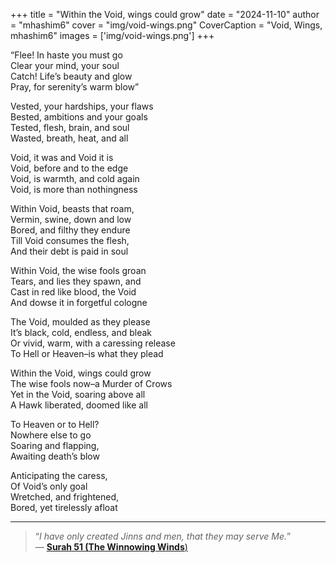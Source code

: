 +++
title = "Within the Void, wings could grow"
date = "2024-11-10"
author = "mhashim6"
cover = "img/void-wings.png"
CoverCaption = "Void, Wings, mhashim6"
images = ['img/void-wings.png']
+++

“Flee! In haste you must go \
Clear your mind, your soul \
Catch! Life’s beauty and glow \
Pray, for serenity’s warm blow”

Vested, your hardships, your flaws \
Bested, ambitions and your goals \
Tested, flesh, brain, and soul \
Wasted, breath, heat, and all

Void, it was and Void it is \
Void, before and to the edge \
Void, is warmth, and cold again \
Void, is more than nothingness

Within Void, beasts that roam, \
Vermin, swine, down and low \
Bored, and filthy they endure \
Till Void consumes the flesh, \
And their debt is paid in soul

Within Void, the wise fools groan \
Tears, and lies they spawn, and \
Cast in red like blood, the Void \
And dowse it in forgetful cologne

The Void, moulded as they please \
It’s black, cold, endless, and bleak \
Or vivid, warm, with a caressing release \
To Hell or Heaven–is what they plead

Within the Void, wings could grow \
The wise fools now–a Murder of Crows \
Yet in the Void, soaring above all \
A Hawk liberated, doomed like all

To Heaven or to Hell? \
Nowhere else to go \
Soaring and flapping, \
Awaiting death’s blow

Anticipating the caress, \
Of Void’s only goal \
Wretched, and frightened, \
Bored, yet tirelessly afloat

---
> “_I have only created Jinns and men, that they may serve Me._” \
> — [**Surah 51 (The Winnowing Winds**)](https://quran.com/51/56)